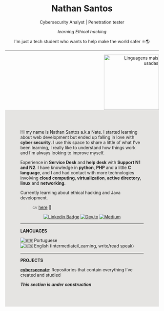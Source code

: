 <h1 align="center"> Nathan Santos </h1>

<div align="center">
Cybersecurity Analyst | Penetration tester
    
*learning Ethical hacking*

I'm just a tech student who wants to help make the world safer ⚛️🌎
</div>


---

<div align="right">
     <a href="https://github.com/cybersecnate">
        <img height="180em" src="https://github-readme-stats.vercel.app/api/top-langs/?username=cybersecnate&hide=html&layout=compact&&show_icons=true&line_height=27&langs_count=10&theme=radical"
        alt="Linguagens mais usadas" align="right">
    </a>
</div>

<div style="padding: 50px; background-color: #E5E4E2; display: inline-block;">  
<!---
[![Top Langs](https://github-readme-stats.vercel.app/api/top-langs/?username=cybersecnate&langs_count=8&theme=radical)](https://github.com/anuraghazra/github-readme-stats)
-->

Hi my name is Nathan Santos a.k.a Nate. I started learning about web development but ended up falling in love with **cyber security**. I use this space to share a little of what I've been learning, I really like to understand how things work and I'm always looking to improve myself.

Experience in **Service Desk** and **help desk** with **Support N1 and N2**. I have knowledge in **python**, **PHP** and a little **C language**, and I and had contact with more technologies involving **cloud computing**, **virtualization**, **active directory**, **linux** and **networking**.

Currently learning about ethical hacking and Java development.

> cv [here](https://github.com/cybersecnate/Curriculo) 📄

<!--
https://www.cvkeep.com/cv/cybersecnate
-->
    
<div align="center">

[![Linkedin Badge](https://img.shields.io/badge/-LinkedIn-blue?style=flat-square&logo=Linkedin&logoColor=white&link=https://www.linkedin.com/in/nathansilvasantos/)](https://www.linkedin.com/in/nathansilvasantos/)
[![Dev.to](https://img.shields.io/badge/-Dev.to-black?style=flat-square&logo=DevTo&logoColor=white&link=https://dev.to/cybersecnate)](https://dev.to/cybersecnate)
[![Medium](https://img.shields.io/badge/-Medium-grey?style=flat-square&logo=Medium&logoColor=white&link=https://cybersecnate.medium.com/)](https://cybersecnate.medium.com/)
<!-- 
[![Patreon](https://img.shields.io/badge/-Patreon-F96854?style=flat-square&logo=Patreon&logoColor=white&link=https://www.patreon.com/beatrizoliveira)](https://www.patreon.com/beatrizoliveira)
-->
 </div>

----

**LANGUAGES**

![:brazil: Portuguese ](https://img.shields.io/badge/Portugu%C3%AAs-4CAF72?&label=Materno&labelColor=222&style=for-the-badge&logo=pt-br&logoColor=000) ![:us: English (Intermediate/Learning, write/read speak)](https://img.shields.io/badge/English-4C51AF?&label=Intermediate/Learning%2C%20read/write%20speak&labelColor=222&style=for-the-badge&logo=pt-br&logoColor=000)

----
 
 <div align="left">
    
 **PROJECTS**
    
 [**cybersecnate**](https://github.com/cybersecnate/cybersecnate): Repositories that contain everything I've created and studied

 ***This section is under construction***
 <!-- 
 [**koa-server**](https://github.com/biantris/koa-server): Back-end project is a NodeJS(KoaJS) server with MongoDB(Mongoose), GraphQL(Relay) and Jest Tests

 [**graphql-relay-web**](https://github.com/biantris/graphql-relay-web): Front-end build with React, Relay and GraphQL
 
 [**restris**](https://github.com/biantris/restris): Functional Backend implementation of REST API with NodeJS(KoaJS) MongoDB and Jest Tests
 
 [**asktris**](https://github.com/biantris/asktris): My Personal Fullstack Playground 

 **WORKING ON**
  
 [**seujardineiro 🌱**](https://www.seujardineiro.com/): Notification and monitoring platform that helps you manage the care of your plants
-->

</div>
